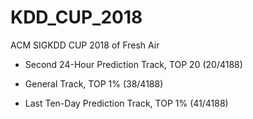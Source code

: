 # KDD_CUP_2018
ACM SIGKDD CUP 2018 of Fresh Air

* Second 24-Hour Prediction Track, TOP 20 (20/4188)

* General Track, TOP 1% (38/4188) 

* Last Ten-Day Prediction Track, TOP 1% (41/4188)
